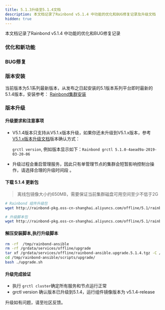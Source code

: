 ```yaml
---
title: 5.1.3升级至5.1.4文档
description: 本文档记录了Rainbond v5.1.4 中功能的优化和BUG修复记录及升级文档
hidden: true
---
```


本文档记录了Rainbond v5.1.4 中功能的优化和BUG修复记录


### 优化和新功能


### BUG修复

### 版本安装

当前版本为5.1系列最新版本，从发布之日起安装的5.1版本系列平台即时最新的5.1.4版本，安装参考：
[Rainbond集群安装](https://www.rainbond.com/docs/quick-start/rainbond_install/)

### 版本升级

#### 升级要求和注意事项

- V5.1.4版本只支持从V5.1.x版本升级，如果你还未升级到V5.1.x版本，参考[V5.1.x版本升级文档](https://www.rainbond.com/docs/user-operations/upgrade/5.0.4-5.1.0/)版本确认方式：

   `grctl version`,  例如版本显示如下：`Rainbond grctl 5.1.0-4aead9a-2019-03-20-06`  

- 升级过程会重启管理服务，因此只有单管理节点的集群会短暂影响控制台操作，请选择合理的升级时间段 。

#### 下载 5.1.4 更新包

> 离线包镜像大小约650MB，需要保证当前集群磁盘可用空间至少不低于2G

```bash
# Rainbond 组件升级包
wget http://rainbond-pkg.oss-cn-shanghai.aliyuncs.com/offline/5.1/rainbond.images.2019-05-20-5.1.4.tgz -O /grdata/services/offline/rainbond.images.upgrade.5.1.4.tgz

# 升级脚本包
wget http://rainbond-pkg.oss-cn-shanghai.aliyuncs.com/offline/5.1/rainbond-ansible.upgrade.5.1.4.tgz -O /grdata/services/offline/rainbond-ansible.upgrade.5.1.4.tgz
```

#### 解压安装脚本,执行升级脚本

```bash
rm -rf  /tmp/rainbond-ansible
rm -rf /grdata/services/offline/upgrade
tar xf /grdata/services/offline/rainbond-ansible.upgrade.5.1.4.tgz -C /tmp/
cd /tmp/rainbond-ansible/scripts/upgrade/
bash ./upgrade.sh
```

#### 升级完成验证

- 执行 `grctl cluster`确定所有服务和节点运行正常
- grctl version 确认版本已升级到5.1.4，运行组件镜像版本为 v5.1.4-release

升级如有问题，请至社区反馈。
